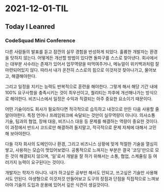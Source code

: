 # 2021-12-01-TIL

## Today I Leanred

### CodeSquad Mini Conference

다른 사람들의 발표를 듣고 잠깐의 실무 경험을 반성하게 되었다. 훌륭한 개발자는 환경을 탓하지 않는다. 어떻게든 개선할 방법이 있다면 돌파구를 스스로 찾아낸다. 회사에서는 대부분 사수라는 존재가 있어서 업무역량을 떠먹여주거나, 메뉴얼이 위키백과처럼 잘 마련되어있지 않다. 따라서 내가 온전히 스스로의 힘으로 이것저것 찾아나가고, 물어보고, 해결해야한다.

그리고 일정을 지키는 능력도 반복적으로 훈련을 해야한다. 그렇게 해서 해당 기간 내에 100% 요구사항을 충족시키는 것이 최우선이고, 퀄리티는 차후에 개선해나가는 방식으로 해야한다. 비즈니스에서 일정은 수익과 직결되는 아주 중요한 요소이기 때문이다.

어떤 기술이라도 회사가 필요하다면 적극적으로 습득하고 내것으로 만든 다음 사용할 줄 알아야한다. 특정 언어나 프레임워크에 숙달되는 것만이 실무역량이 아니다. 의사소통 기술, 팀과의 협업, 장애 대응, 비즈니스 대응 등 문제를 해결하는 역량이 중요한 것이다. 이 과정에서 반드시 코드로만 해결하려 들지말고, 적극적으로 문제 자체에 대해서 고민해 보아야한다.

다들 각자 회사의 도메인이나 환경, 그리고 비즈니스 상황에 맞게 적절한 기술을 열심히 쌓고, 사용하는 모습이 멋있어보였다. 공통적으로 느껴지는 부분은 결국 '코딩'만으로 모든 것이 해결되지 않으며, '일'로서 개발을 잘 하기 위해서는 소통, 협업, 스케쥴링 등 여러가지 능력이 요구된다는 것이다.

개발자는 학자가 아니다. 내가 하고싶은 공부만 해서도 안되고, 쓰고싶은 기술만 사용해서도 안된다. 야생형으로 이것저것 만들어보고 도구의 장점과 단점을 직접적으로 느껴보아야 기술의 도입과 운용에 있어서 깊은 식견이 생길것이다.